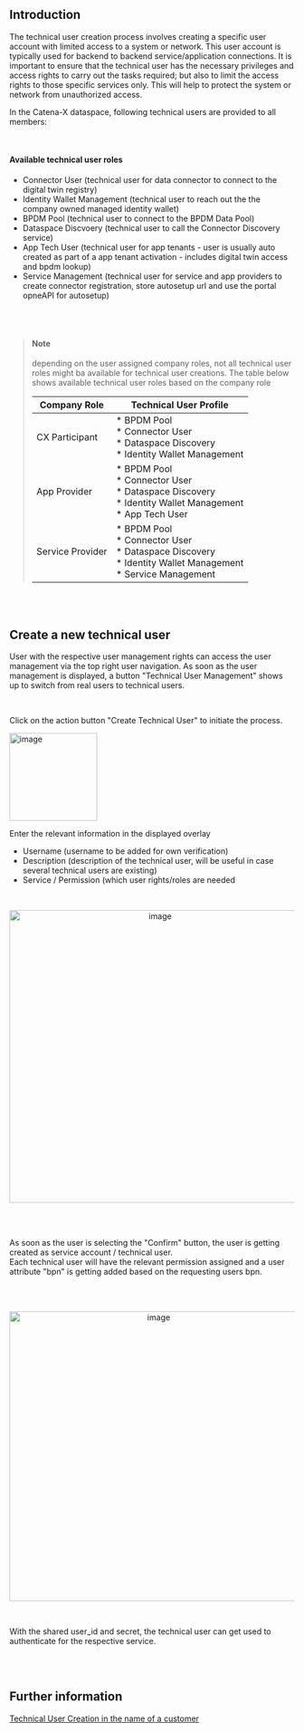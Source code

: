 ## Introduction

The technical user creation process involves creating a specific user account with limited access to a system or network. This user account is typically used for backend to backend service/application connections. 
It is important to ensure that the technical user has the necessary privileges and access rights to carry out the tasks required; but also to limit the access rights to those specific services only. This will help to protect the system or network from unauthorized access. 

In the Catena-X dataspace, following technical users are provided to all members:

<br>

#### Available technical user roles
* Connector User (technical user for data connector to connect to the digital twin registry)
* Identity Wallet Management (technical user to reach out the the company owned managed identity wallet)
* BPDM Pool (technical user to connect to the BPDM Data Pool)
* Dataspace Discvoery (technical user to call the Connector Discovery service)
* App Tech User (technical user for app tenants - user is usually auto created as part of a app tenant activation - includes digital twin access and bpdm lookup)
* Service Management (technical user for service and app providers to create connector registration, store autosetup url and use the portal opneAPI for autosetup)

<br>
<br>

> #### Note
> depending on the user assigned company roles, not all technical user roles might ba available for technical user creations.
> The table below shows available technical user roles based on the company role
>
> Company Role | Technical User Profile
> --- | --- 
> CX Participant | * BPDM Pool<br>* Connector User<br>* Dataspace Discovery<br>* Identity Wallet Management
> App Provider | * BPDM Pool<br>* Connector User<br>* Dataspace Discovery<br>* Identity Wallet Management<br>* App Tech User
> Service Provider | * BPDM Pool<br>* Connector User<br>* Dataspace Discovery<br>* Identity Wallet Management<br>* Service Management

<br>
<br>

## Create a new technical user

User with the respective user management rights can access the user management via the top right user navigation.
As soon as the user management is displayed, a button "Technical User Management" shows up to switch from real users to technical users.  

<br>

Click on the action button "Create Technical User" to initiate the process.

<img width="155" alt="image" src="https://user-images.githubusercontent.com/94133633/220205598-84016964-6d1e-480c-a3bf-f4a580bbf5d2.png">

Enter the relevant information in the displayed overlay 
<br>
* Username (username to be added for own verification)
* Description (description of the technical user, will be useful in case several technical users are existing)
* Service / Permission (which user rights/roles are needed

<br>
<p align="center">
<img width="517" alt="image" src="https://user-images.githubusercontent.com/94133633/220205703-32d4a671-d5de-4d90-baf4-089b512ce81d.png">
</p>
<br>
<br>

As soon as the user is selecting the "Confirm" button, the user is getting created as service account / technical user.  
Each technical user will have the relevant permission assigned and a user attribute "bpn" is getting added based on the requesting users bpn.

<br>
<br>
<p align="center">
<img width="512" alt="image" src="https://user-images.githubusercontent.com/94133633/220205960-5145226b-f5c1-4684-9f14-5873e63b81fc.png">
</p>
<br>

With the shared user_id and secret, the technical user can get used to authenticate for the respective service.

<br>
<br>

## Further information

[Technical User Creation in the name of a customer](/docs/03.%20User%20Management/03.%20Technical%20User/04.%20FAQ.md#as-a-service-or-app-provider-am-i-able-to-create-a-technical-user-in-the-name-of-my-appservice-customer)
